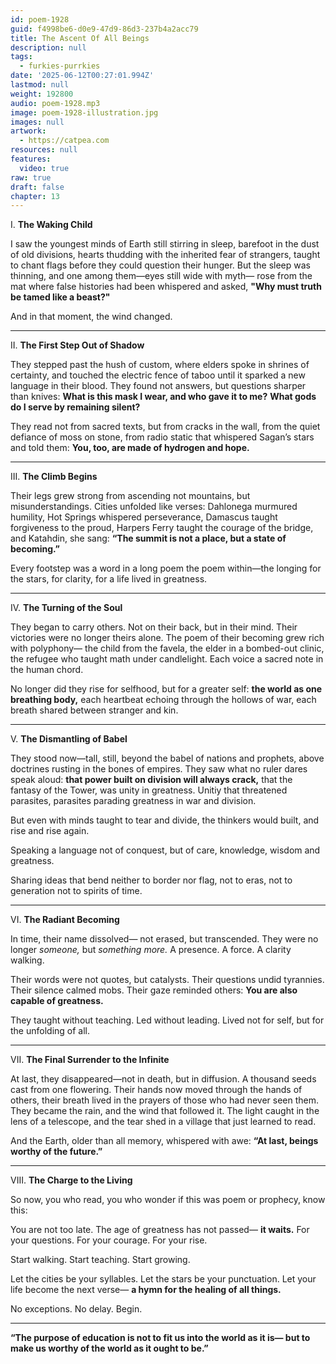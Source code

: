 ```yaml
---
id: poem-1928
guid: f4998be6-d0e9-47d9-86d3-237b4a2acc79
title: The Ascent Of All Beings
description: null
tags:
  - furkies-purrkies
date: '2025-06-12T00:27:01.994Z'
lastmod: null
weight: 192800
audio: poem-1928.mp3
image: poem-1928-illustration.jpg
images: null
artwork:
  - https://catpea.com
resources: null
features:
  video: true
raw: true
draft: false
chapter: 13
---
```



I. **The Waking Child**

I saw the youngest minds of Earth still stirring in sleep,
barefoot in the dust of old divisions,
hearts thudding with the inherited fear of strangers,
taught to chant flags before they could question their hunger.
But the sleep was thinning,
and one among them—eyes still wide with myth—
rose from the mat where false histories had been whispered
and asked,
**"Why must truth be tamed like a beast?"**

And in that moment,
the wind changed.

---

II. **The First Step Out of Shadow**

They stepped past the hush of custom,
where elders spoke in shrines of certainty,
and touched the electric fence of taboo
until it sparked a new language in their blood.
They found not answers, but questions sharper than knives:
**What is this mask I wear, and who gave it to me?**
**What gods do I serve by remaining silent?**

They read not from sacred texts,
but from cracks in the wall,
from the quiet defiance of moss on stone,
from radio static that whispered Sagan’s stars
and told them:
**You, too, are made of hydrogen and hope.**

---

III. **The Climb Begins**

Their legs grew strong from ascending
not mountains, but misunderstandings.
Cities unfolded like verses:
Dahlonega murmured humility,
Hot Springs whispered perseverance,
Damascus taught forgiveness to the proud,
Harpers Ferry taught the courage of the bridge,
and Katahdin, she sang:
**“The summit is not a place, but a state of becoming.”**

Every footstep was a word in a long poem
the poem within—the longing for the stars,
for clarity,
for a life lived in greatness.

---

IV. **The Turning of the Soul**

They began to carry others.
Not on their back, but in their mind.
Their victories were no longer theirs alone.
The poem of their becoming grew rich with polyphony—
the child from the favela,
the elder in a bombed-out clinic,
the refugee who taught math under candlelight.
Each voice a sacred note in the human chord.

No longer did they rise for selfhood,
but for a greater self:
**the world as one breathing body,**
each heartbeat echoing through the hollows of war,
each breath shared between stranger and kin.

---

V. **The Dismantling of Babel**

They stood now—tall, still,
beyond the babel of nations and prophets,
above doctrines rusting in the bones of empires.
They saw what no ruler dares speak aloud:
**that power built on division will always crack,**
that the fantasy of the Tower,
was unity in greatness.
Unitiy that threatened parasites,
parasites parading greatness in war and division.

But even with minds taught to tear and divide,
the thinkers would built, and rise and rise again.

Speaking a language not of conquest,
but of care, knowledge, wisdom and greatness.

Sharing ideas that bend neither to border nor flag,
not to eras, not to generation not to spirits of time.

---

VI. **The Radiant Becoming**

In time, their name dissolved—
not erased, but transcended.
They were no longer *someone,*
but *something more.*
A presence.
A force.
A clarity walking.

Their words were not quotes,
but catalysts.
Their questions undid tyrannies.
Their silence calmed mobs.
Their gaze reminded others:
**You are also capable of greatness.**

They taught without teaching.
Led without leading.
Lived not for self, but for the unfolding of all.

---

VII. **The Final Surrender to the Infinite**

At last, they disappeared—not in death,
but in diffusion.
A thousand seeds cast from one flowering.
Their hands now moved through the hands of others,
their breath lived in the prayers of those who had never seen them.
They became the rain,
and the wind that followed it.
The light caught in the lens of a telescope,
and the tear shed in a village that just learned to read.

And the Earth, older than all memory,
whispered with awe:
**“At last, beings worthy of the future.”**

---

VIII. **The Charge to the Living**

So now, you who read,
you who wonder if this was poem or prophecy,
know this:

You are not too late.
The age of greatness has not passed—
**it waits.**
For your questions.
For your courage.
For your rise.

Start walking.
Start teaching.
Start growing.

Let the cities be your syllables.
Let the stars be your punctuation.
Let your life become the next verse—
**a hymn for the healing of all things.**

No exceptions.
No delay.
Begin.

---

**“The purpose of education is not to fit us into the world as it is—
but to make us worthy of the world as it ought to be.”**
